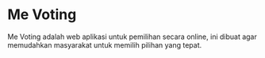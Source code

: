 # Me Voting
Me Voting adalah web aplikasi untuk pemilihan secara online, ini dibuat agar memudahkan masyarakat untuk memilih pilihan yang tepat.
